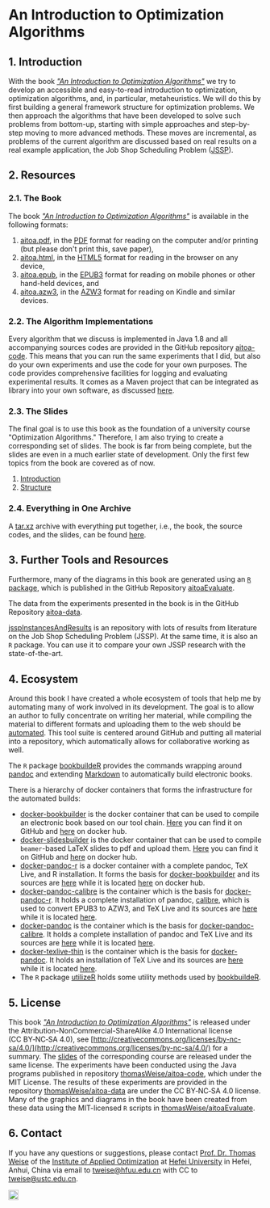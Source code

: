 # An Introduction to Optimization Algorithms

## 1. Introduction

With the book [*"An Introduction to Optimization Algorithms"*](http://thomasweise.github.io/aitoa/index.html) we try to develop an accessible and easy-to-read introduction to optimization, optimization algorithms, and, in particular, metaheuristics.
We will do this by first building a general framework structure for optimization problems.
We then approach the algorithms that have been developed to solve such problems from bottom-up, starting with simple approaches and step-by-step moving to more advanced methods.
These moves are incremental, as problems of the current algorithm are discussed based on real results on a real example application, the Job Shop Scheduling Problem ([JSSP](https://github.com/thomasWeise/jsspInstancesAndResults)).

## 2. Resources

### 2.1. The Book

The book [*"An Introduction to Optimization Algorithms"*](http://thomasweise.github.io/aitoa/index.html) is available in the following formats:

1. [aitoa.pdf](http://thomasweise.github.io/aitoa/aitoa.pdf), in the [PDF](http://thomasweise.github.io/aitoa/aitoa.pdf) format for reading on the computer and/or printing (but please don't print this, save paper),
2. [aitoa.html](http://thomasweise.github.io/aitoa/aitoa.html), in the [HTML5](http://thomasweise.github.io/aitoa/aitoa.html) format for reading in the browser on any device,
3. [aitoa.epub](http://thomasweise.github.io/aitoa/aitoa.epub), in the [EPUB3](http://thomasweise.github.io/aitoa/aitoa.epub) format for reading on mobile phones or other hand-held devices, and
4. [aitoa.azw3](http://thomasweise.github.io/aitoa/aitoa.azw3), in the [AZW3](http://thomasweise.github.io/aitoa/aitoa.azw3) format for reading on Kindle and similar devices.

### 2.2. The Algorithm Implementations

Every algorithm that we discuss is implemented in Java&nbsp;1.8 and all accompanying sources codes are provided in the GitHub repository [aitoa-code](http://github.com/thomasWeise/aitoa-code).
This means that you can run the same experiments that I did, but also do your own experiments and use the code for your own purposes.
The code provides comprehensive facilities for logging and evaluating experimental results.
It comes as a Maven project that can be integrated as library into your own software, as discussed [here](http://github.com/thomasWeise/aitoa-code).

### 2.3. The Slides

The final goal is to use this book as the foundation of a university course "Optimization Algorithms."
Therefore, I am also trying to create a corresponding set of slides.
The book is far from being complete, but the slides are even in a much earlier state of development.
Only the first few topics from the book are covered as of now.

1. [Introduction](https://thomasweise.github.io/aitoa-slides/01_introduction.pdf)
2. [Structure](https://thomasweise.github.io/aitoa-slides/02_structure.pdf)

### 2.4. Everything in One Archive

A [tar.xz](https://thomasweise.github.io/aitoa-slides/optimization_algorithms.tar.xz) archive with everything put together, i.e., the book, the source codes, and the slides, can be found [here](https://thomasweise.github.io/aitoa-slides/optimization_algorithms.tar.xz).

## 3. Further Tools and Resources

Furthermore, many of the diagrams in this book are generated using an [`R` package](http://github.com/thomasWeise/aitoaEvaluate), which is published in the GitHub Repository [aitoaEvaluate](http://github.com/thomasWeise/aitoaEvaluate).

The data from the experiments presented in the book is in the GitHub Repository [aitoa-data](http://github.com/thomasWeise/aitoa-data).

[jsspInstancesAndResults](https://github.com/thomasWeise/jsspInstancesAndResults) is an repository with lots of results from literature on the Job Shop Scheduling Problem (JSSP).
At the same time, it is also an `R` package.
You can use it to compare your own JSSP research with the state-of-the-art.

## 4. Ecosystem

Around this book I have created a whole ecosystem of tools that help me by automating many of work involved in its development.
The goal is to allow an author to fully concentrate on writing her material, while compiling the material to different formats and uploading them to the web should be [automated](https://www.linkedin.com/posts/thomas-weise-3297b139_thomasweisebookbuilder-activity-6593099811547906048-sUqT).
This tool suite is centered around GitHub and putting all material into a repository, which automatically allows for collaborative working as well.

The `R` package [bookbuildeR](http://github.com/thomasWeise/bookbuildeR) provides the commands wrapping around [pandoc](http://pandoc.org/) and extending [Markdown](http://pandoc.org/MANUAL.html#pandocs-markdown) to automatically build electronic books.

There is a hierarchy of docker containers that forms the infrastructure for the automated builds:

- [docker-bookbuilder](http://github.com/thomasWeise/docker-bookbuilder) is the docker container that can be used to compile an electronic book based on our tool chain. [Here](http://github.com/thomasWeise/docker-bookbuilder) you can find it on GitHub and [here](http://hub.docker.com/r/thomasweise/docker-bookbuilder/) on docker hub.
- [docker-slidesbuilder](http://github.com/thomasWeise/docker-slidesbuilder) is the docker container that can be used to compile `beamer`-based LaTeX slides to pdf and upload them. [Here](http://github.com/thomasWeise/docker-slidesbuilder) you can find it on GitHub and [here](http://hub.docker.com/r/thomasweise/docker-slidesbuilder/) on docker hub.
- [docker-pandoc-r](http://github.com/thomasWeise/docker-pandoc-r) is a docker container with a complete pandoc, TeX Live, and R installation. It forms the basis for [docker-bookbuilder](http://github.com/thomasWeise/docker-bookbuilder) and its sources are [here](http://github.com/thomasWeise/docker-pandoc-r) while it is located [here](http://hub.docker.com/r/thomasweise/docker-pandoc-r/) on docker hub.
- [docker-pandoc-calibre](http://github.com/thomasWeise/docker-pandoc-calibre) is the container which is the basis for [docker-pandoc-r](http://github.com/thomasWeise/docker-pandoc-r). It holds a complete installation of pandoc, [calibre](http://calibre-ebook.com), which is used to convert EPUB3 to AZW3, and TeX Live and its sources are [here](http://github.com/thomasWeise/docker-pandoc-calibre) while it is located [here](http://hub.docker.com/r/thomasweise/docker-pandoc-calibre/).
- [docker-pandoc](http://github.com/thomasWeise/docker-pandoc) is the container which is the basis for [docker-pandoc-calibre](http://github.com/thomasWeise/docker-pandoc-calibre). It holds a complete installation of pandoc and TeX Live and its sources are [here](http://github.com/thomasWeise/docker-pandoc) while it is located [here](http://hub.docker.com/r/thomasweise/docker-pandoc/).
- [docker-texlive-thin](http://github.com/thomasWeise/docker-texlive-thin) is the container which is the basis for [docker-pandoc](http://github.com/thomasWeise/docker-pandoc). It holds an installation of TeX Live and its sources are [here](http://github.com/thomasWeise/docker-texlive-thin) while it is located [here](http://hub.docker.com/r/thomasweise/docker-texlive-thin/).
- The `R` package [utilizeR](http://github.com/thomasWeise/utilizeR) holds some utility methods used by [bookbuildeR](http://github.com/thomasWeise/bookbuildeR). 


## 5. License

This book [*"An Introduction to Optimization Algorithms"*](http://thomasweise.github.io/aitoa/index.html) is released under the Attribution-NonCommercial-ShareAlike 4.0 International license (CC&nbsp;BY&#8209;NC&#8209;SA&nbsp;4.0), see [http://creativecommons.org/licenses/by-nc-sa/4.0/](http://creativecommons.org/licenses/by-nc-sa/4.0/) for a summary.
The [slides](https://thomasweise.github.io/aitoa-slides/) of the corresponding course are released under the same license.
The experiments have been conducted using the Java programs published in repository [thomasWeise/aitoa-code](http://github.com/thomasWeise/aitoa-code), which under the MIT&nbsp;License.
The results of these experiments are provided in the repository [thomasWeise/aitoa-data](http://github.com/thomasWeise/aitoa-data) are under the CC&nbsp;BY&#8209;NC&#8209;SA&nbsp;4.0 license.
Many of the graphics and diagrams in the book have been created from these data using the MIT-licensed `R` scripts in  [thomasWeise/aitoaEvaluate](http://github.com/thomasWeise/aitoaEvaluate).

## 6. Contact

If you have any questions or suggestions, please contact
[Prof. Dr. Thomas Weise](http://iao.hfuu.edu.cn/team/director) of the
[Institute of Applied Optimization](http://iao.hfuu.edu.cn/) at
[Hefei University](http://www.hfuu.edu.cn) in
Hefei, Anhui, China via
email to [tweise@hfuu.edu.cn](mailto:tweise@hfuu.edu.cn) with CC to [tweise@ustc.edu.cn](mailto:tweise@ustc.edu.cn).

[<img alt="Travis CI Build Status" src="http://img.shields.io/travis/thomasWeise/betAndRun/master.svg" height="20"/>](http://travis-ci.org/thomasWeise/aitoa/)